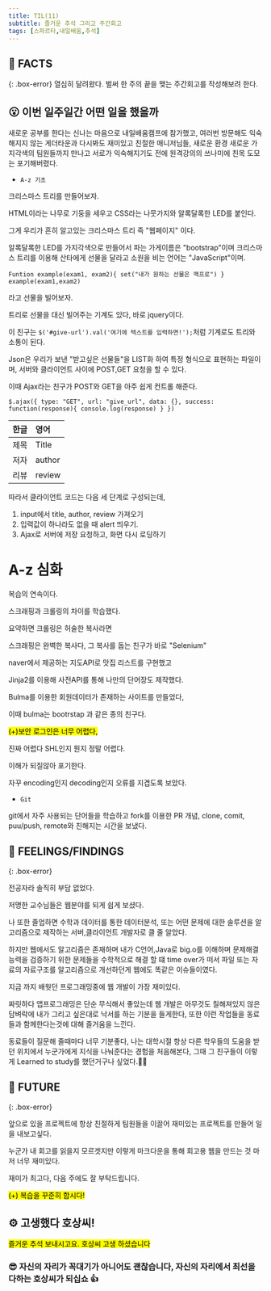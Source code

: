 ```yaml
---
title: TIL(11)
subtitle: 즐거운 추석 그리고 주간회고
tags: [스파르타,내일배움,추석]
---
```

## 📌 FACTS
{: .box-error}
열심히 달려왔다.
벌써 한 주의 끝을 맺는 주간회고를 작성해보려 한다.



## 😮 이번 일주일간 어떤 일을 했을까
새로운 공부를 한다는 신나는 마음으로 내일배움캠프에 참가했고, 여러번 방문해도 익숙해지지 않는 게더타운과 다시봐도 재미있고 친절한 매니저님들, 새로운 환경 새로운 가지각색의 팀원들까지 만나고 서로가 익숙해지기도 전에 원격강의의 쓰나미에 친목 도모는 포기해버렸다.

*  `A-z 기초`

크리스마스 트리를 만들어보자.

HTML이라는 나무로 기둥을 세우고 CSS라는 나뭇가지와 알록달록한 LED를 붙인다.

그게 우리가 흔히 알고있는 크리스마스 트리 즉 "웹페이지" 이다.

알록달록한 LED를 가지각색으로 만들어서 파는 가게이름은 "bootstrap"이며 크리스마스 트리를 이용해 산타에게 선물을 달라고 소원을 비는 언어는 "JavaScript"이며.

`Funtion example(exam1, exam2){
  set("내가 원하는 선물은 맥프로")
} example(exam1,exam2)`

라고 선물을 빌어보자.

트리로 선물을 대신 빌어주는 기계도 있다, 바로 jquery이다.

이 친구는 `$('#give-url').val('여기에 텍스트를 입력하면!');`처럼 기계로도 트리와 소통이 된다.

Json은 우리가 보낸 "받고싶은 선물들"을 LIST화 하여 특정 형식으로 표현하는 파일이며,
서버와 클라이언트 사이에 POST,GET 요청을 할 수 있다.

이때 Ajax라는 친구가 POST와 GET을 아주 쉽게 컨트롤 해준다.

`$.ajax({
  type: "GET",
  url: "give_url",
  data: {},
  success: function(response){
    console.log(response)
  }
})`


| 한글 | 영어 |
| :------ |:--- |
| 제목 | Title |
| 저자 | author |
| 리뷰 | review |

따라서 클라이언트 코드는 다음 세 단계로 구성되는데,
1. input에서 title, author, review 가져오기
2. 입력값이 하나라도 없을 때 alert 띄우기.
3. Ajax로 서버에 저장 요청하고, 화면 다시 로딩하기


# A-z 심화

복습의 연속이다.

스크래핑과 크롤링의 차이를 학습했다.

요약하면 크롤링은 허술한 복사라면

스크래핑은 완벽한 복사다, 그 복사를 돕는 친구가 바로 "Selenium"

naver에서 제공하는 지도API로 맛집 리스트를 구현했고

Jinja2를 이용해 사전API를 통해 나만의 단어장도 제작했다.

Bulma를 이용한 회원데이터가 존재하는 사이트를 만들었다,

이때 bulma는 bootrstap 과 같은 종의 친구다.

<mark> (+)보안 로그인은 너무 어렵다,

진짜 어렵다 SHL인지 뭔지 정말 어렵다.

이해가 되질않아 포기한다.

자꾸 encoding인지 decoding인지 오류를 지겹도록 보았다.</mark>


* `Git`

git에서 자주 사용되는 단어들을 학습하고
fork를 이용한 PR 개념, clone, comit, puu/push, remote와 친해지는 시간을 보냈다.

## 📌 FEELINGS/FINDINGS
{: .box-error}

전공자라 솔직히 부담 없었다.

저명한 교수님들은 웹분야를 되게 쉽게 보셨다.

나 또한 졸업하면 수학과 데이터를 통한 데이터분석, 또는 어떤 문제에 대한 솔루션을 알고리즘으로 제작하는 서버,클라이언트 개발자로 클 줄 알았다.

하지만 웹에서도 알고리즘은 존재하며 내가 C언어,Java로 big.o를 이해하며 문제해결능력을 검증하기 위한 문제들을 수학적으로 해결 할 떄 time over가 떠서 파일 또는 자료의 자료구조를 알고리즘으로 개선하던게 웹에도 똑같은 이슈들이였다.

지금 까지 배웟던 프로그래밍중에 웹 개발이 가장 재미있다.

짜릿하다 앱프로그래밍은 단순 무식해서 좋았는데 웹 개발은 아무것도 칠해져있지 않은 담벼락에 내가 그리고 싶은대로 낙서를 하는 기분을 들게한다, 또한 이런 작업들을 동료들과 함께한다는것에 대해 즐거움을 느낀다.

동료들이 질문해 줄때마다 너무 기분좋다, 나는 대학시절 항상 다른 학우들의 도움을 받던 위치에서 누군가에게 지식을 나눠준다는 경험을 처음해본다, 그때 그 친구들이 이렇게 Learned to study를 했던거구나 싶었다.👋👋


## 📌 FUTURE
{: .box-error}

앞으로 있을 프로젝트에 항상 친절하게 팀원들을 이끌어 재미있는 프로젝트를 만들어 일을 내보고싶다.

누군가 내 회고를 읽을지 모르겟지만
이렇게 마크다운을 통해 회고용 웹을 만드는 것 마저 너무 재미있다.

재미가 최고다, 다음 주에도 잘 부탁드립니다.

<mark> (+) 복습을 꾸준히 합시다! </mark>




## ⚙️ 고생했다 호상씨!
<mark>즐거운 추석 보내시고요.
호상씨 고생 하셨습니다</mark>


### 😎 자신의 자리가 꼭대기가 아니어도 괜찮습니다, 자신의 자리에서 최선을 다하는 호상씨가 되십쇼 👍
